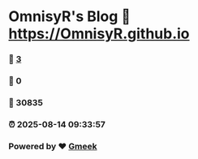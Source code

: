 # OmnisyR's Blog :link: https://OmnisyR.github.io 
### :page_facing_up: [3](https://OmnisyR.github.io/tag.html) 
### :speech_balloon: 0 
### :hibiscus: 30835 
### :alarm_clock: 2025-08-14 09:33:57 
### Powered by :heart: [Gmeek](https://github.com/Meekdai/Gmeek)
